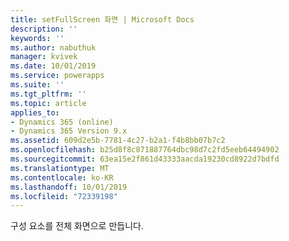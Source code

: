 ```yaml
---
title: setFullScreen 화면 | Microsoft Docs
description: ''
keywords: ''
ms.author: nabuthuk
manager: kvivek
ms.date: 10/01/2019
ms.service: powerapps
ms.suite: ''
ms.tgt_pltfrm: ''
ms.topic: article
applies_to:
- Dynamics 365 (online)
- Dynamics 365 Version 9.x
ms.assetid: 609d2e5b-7781-4c27-b2a1-f4b8bb07b7c2
ms.openlocfilehash: b25d8f8c871887764dbc98d7c2fd5eeb64494902
ms.sourcegitcommit: 63ea15e2f861d43333aacda19230cd8922d7bdfd
ms.translationtype: MT
ms.contentlocale: ko-KR
ms.lasthandoff: 10/01/2019
ms.locfileid: "72339198"
---
```

구성 요소를 전체 화면으로 만듭니다.
